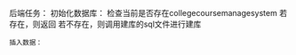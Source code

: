 后端任务：
    初始化数据库：
        检查当前是否存在collegecoursemanagesystem
            若存在，则返回
            若不存在，则调用建库的sql文件进行建库

    插入数据：
        
